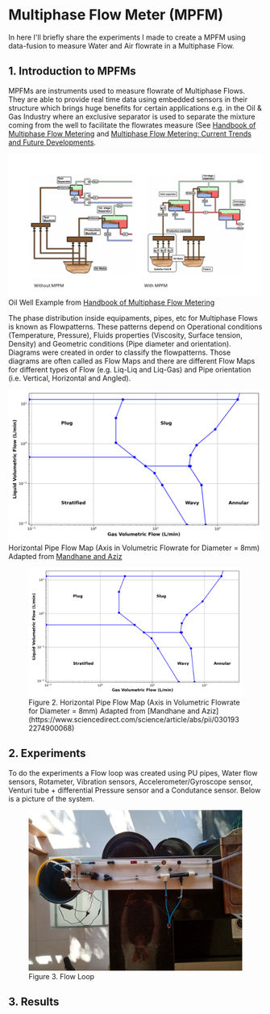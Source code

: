 # Multiphase Flow Meter (MPFM)

In here I'll briefly share the experiments I made to create a MPFM using data-fusion to measure Water and Air flowrate in a Multiphase Flow.

## 1. Introduction to MPFMs


MPFMs are instruments used to measure flowrate of Multiphase Flows. They are able to provide real time data using embedded sensors in their structure which brings huge benefits for certain applications e.g. in the Oil & Gas Industry where an exclusive separator is used to separate the mixture coming from the well to facilitate the flowrates measure (See [Handbook of Multiphase Flow Metering](https://nfogm.no/wp-content/uploads/2014/02/MPFM_Handbook_Revision2_2005_ISBN-82-91341-89-3.pdf) and [Multiphase Flow Metering: Current Trends and Future Developments](https://www.researchgate.net/publication/241783661_Multiphase_Flow_Metering_Current_Trends_and_Future_Developments). 

![](https://github.com/EduardoPach/Chemical_Engineering/blob/main/Multiphase_Flow_Meter/Images/with_without_MPFM_Oil.png)
Oil Well Example from [Handbook of Multiphase Flow Metering](https://nfogm.no/wp-content/uploads/2014/02/MPFM_Handbook_Revision2_2005_ISBN-82-91341-89-3.pdf)

The phase distribution inside equipaments, pipes, etc for Multiphase Flows is known as Flowpatterns. These patterns depend on Operational conditions (Temperature, Pressure), Fluids properties (Viscosity, Surface tension, Density) and Geometric conditions (Pipe diameter and orientation). Diagrams were created in order to classify the flowpatterns. Those diagrams are often called as Flow Maps and there are different Flow Maps for different types of Flow (e.g. Liq-Liq and Liq-Gas) and Pipe orientation (i.e. Vertical, Horizontal and Angled).

![](https://github.com/EduardoPach/Chemical_Engineering/blob/main/Multiphase_Flow_Meter/Images/Flow_Map.png)
Horizontal Pipe Flow Map (Axis in Volumetric Flowrate for Diameter = 8mm) Adapted from [Mandhane and Aziz](https://www.sciencedirect.com/science/article/abs/pii/0301932274900068)

<figure>
  <img
  src="https://github.com/EduardoPach/Chemical_Engineering/blob/main/Multiphase_Flow_Meter/Images/Flow_Map.png"
  alt="My System.">
  <figcaption>Figure 2. Horizontal Pipe Flow Map (Axis in Volumetric Flowrate for Diameter = 8mm) Adapted from [Mandhane and Aziz](https://www.sciencedirect.com/science/article/abs/pii/0301932274900068)</figcaption>
</figure>

## 2. Experiments

To do the experiments a Flow loop was created using PU pipes, Water flow sensors, Rotameter, Vibration sensors, Accelerometer/Gyroscope sensor, Venturi tube + differential Pressure sensor and a Condutance sensor. Below is a picture of the system.

<figure>
  <img
  src="https://github.com/EduardoPach/Chemical_Engineering/blob/main/Multiphase_Flow_Meter/Images/system.jpg"
  alt="My System.">
  <figcaption>Figure 3. Flow Loop</figcaption>
</figure>

## 3. Results
